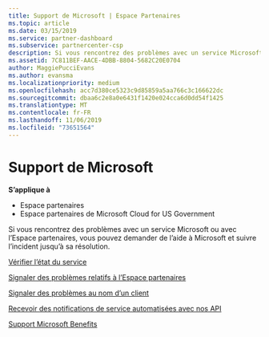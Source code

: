 ```yaml
---
title: Support de Microsoft | Espace Partenaires
ms.topic: article
ms.date: 03/15/2019
ms.service: partner-dashboard
ms.subservice: partnercenter-csp
description: Si vous rencontrez des problèmes avec un service Microsoft ou avec l’Espace partenaires, vous pouvez demander de l'aide à Microsoft et suivre l'incident jusqu'à sa résolution.
ms.assetid: 7C811BEF-AACE-4DBB-8804-5682C20E0704
author: MaggiePucciEvans
ms.author: evansma
ms.localizationpriority: medium
ms.openlocfilehash: acc7d380ce5323c9d85859a5aa766c3c166622dc
ms.sourcegitcommit: dbaa6c2e8a0e6431f1420e024cca6d0dd54f1425
ms.translationtype: MT
ms.contentlocale: fr-FR
ms.lasthandoff: 11/06/2019
ms.locfileid: "73651564"
---
```

# <a name="support-from-microsoft"></a>Support de Microsoft

**S’applique à**

-  Espace partenaires
-  Espace partenaires de Microsoft Cloud for US Government


Si vous rencontrez des problèmes avec un service Microsoft ou avec l’Espace partenaires, vous pouvez demander de l’aide à Microsoft et suivre l’incident jusqu’à sa résolution.

[Vérifier l’état du service](check-service-health.md)

[Signaler des problèmes relatifs à l’Espace partenaires](report-problems-with-partner-center.md)

[Signaler des problèmes au nom d’un client](report-problems-on-behalf-of-a-customer.md)

[Recevoir des notifications de service automatisées avec nos API](get-automated-service-notifications-with-our-apis.md)

[Support Microsoft Benefits](https://partner.microsoft.com/support/contact-support)

 

 



